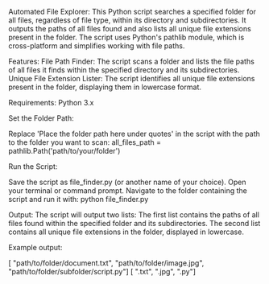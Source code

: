 Automated File Explorer:
This Python script searches a specified folder for all files, regardless of file type, within its directory and subdirectories. It outputs the paths of all files found and also lists all unique file extensions present in the folder. The script uses Python's pathlib module, which is cross-platform and simplifies working with file paths.

Features:
File Path Finder: The script scans a folder and lists the file paths of all files it finds within the specified directory and its subdirectories.
Unique File Extension Lister: The script identifies all unique file extensions present in the folder, displaying them in lowercase format.

Requirements: Python 3.x

Set the Folder Path:

Replace 'Place the folder path here under quotes' in the script with the path to the folder you want to scan:
all_files_path = pathlib.Path('path/to/your/folder')

Run the Script:

Save the script as file_finder.py (or another name of your choice).
Open your terminal or command prompt.
Navigate to the folder containing the script and run it with:
python file_finder.py

Output:
The script will output two lists:
The first list contains the paths of all files found within the specified folder and its subdirectories.
The second list contains all unique file extensions in the folder, displayed in lowercase.


Example output:

[  "path/to/folder/document.txt",  "path/to/folder/image.jpg",  "path/to/folder/subfolder/script.py"]
[  ".txt",  ".jpg",  ".py"]
